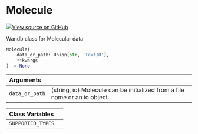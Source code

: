 # Molecule



[![](https://www.tensorflow.org/images/GitHub-Mark-32px.png)View source on GitHub](https://www.github.com/wandb/client/tree/v0.12.0/wandb/sdk/data_types.py#L851-L944)



Wandb class for Molecular data

```python
Molecule(
    data_or_path: Union[str, 'TextIO'],
    **kwargs
) -> None
```





| Arguments |  |
| :--- | :--- |
|  `data_or_path` |  (string, io) Molecule can be initialized from a file name or an io object. |





| Class Variables |  |
| :--- | :--- |
|  `SUPPORTED_TYPES`<a id="SUPPORTED_TYPES"></a> |   |

